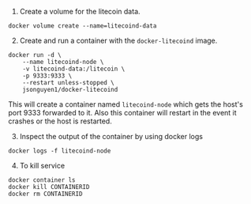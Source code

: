 

1. Create a volume for the litecoin data.

```
docker volume create --name=litecoind-data
```

2. Create and run a container with the `docker-litecoind` image.

```
docker run -d \
    --name litecoind-node \
    -v litecoind-data:/litecoin \
    -p 9333:9333 \
    --restart unless-stopped \
    jsonguyen1/docker-litecoind
```

This will create a container named `litecoind-node` which gets the host's port 9333 forwarded to it.
Also this container will restart in the event it crashes or the host is restarted.

3. Inspect the output of the container by using docker logs

```
docker logs -f litecoind-node
```

4. To kill service

```
docker container ls
docker kill CONTAINERID
docker rm CONTAINERID
```